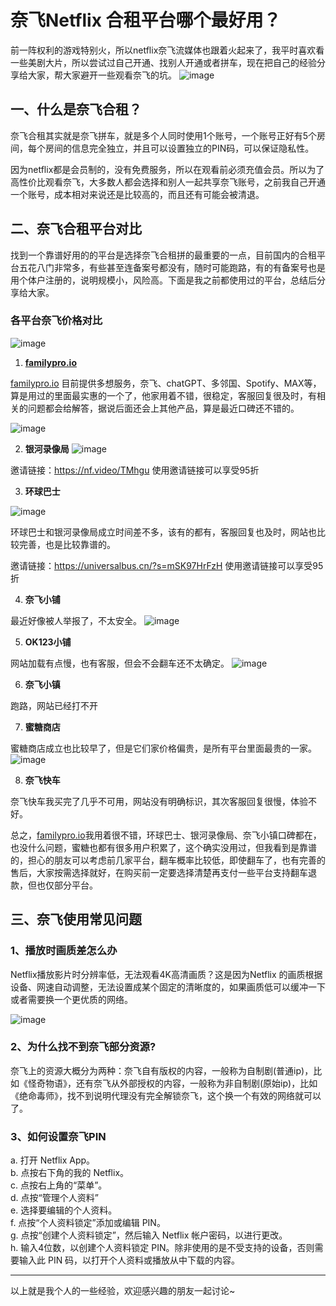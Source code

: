 # 奈飞Netflix 合租平台哪个最好用？

前一阵权利的游戏特别火，所以netflix奈飞流媒体也跟着火起来了，我平时喜欢看一些美剧大片，所以尝试过自己开通、找别人开通或者拼车，现在把自己的经验分享给大家，帮大家避开一些观看奈飞的坑。
![image](https://github.com/user-attachments/assets/e7b507bd-d2b6-49f1-bfda-0fe193010621)


## 一、什么是奈飞合租？

奈飞合租其实就是奈飞拼车，就是多个人同时使用1个账号，一个账号正好有5个房间，每个房间的信息完全独立，并且可以设置独立的PIN码，可以保证隐私性。

因为netflix都是会员制的，没有免费服务，所以在观看前必须充值会员。所以为了高性价比观看奈飞，大多数人都会选择和别人一起共享奈飞账号，之前我自己开通一个账号，成本相对来说还是比较高的，而且还有可能会被清退。

## 二、奈飞合租平台对比

找到一个靠谱好用的的平台是选择奈飞合租拼的最重要的一点，目前国内的合租平台五花八门非常多，有些甚至连备案号都没有，随时可能跑路，有的有备案号也是用个体户注册的，说明规模小，风险高。下面是我之前都使用过的平台，总结后分享给大家。

### 各平台奈飞价格对比
![image](https://github.com/user-attachments/assets/ee0cd68a-44c2-4098-b596-a963068ef7e5)


1. **[familypro.io](https://familypro.io?invite=IW062920)**

[familypro.io](https://familypro.io?invite=IW062920)
目前提供多想服务，奈飞、chatGPT、多邻国、Spotify、MAX等，算是用过的里面最实惠的一个了，他家用着不错，很稳定，客服回复很及时，有相关的问题都会给解答，据说后面还会上其他产品，算是最近口碑还不错的。

![image](https://github.com/user-attachments/assets/810cb75c-3338-4536-8b9d-9efdd73d9ae4)

2. **银河录像局**
![image](https://github.com/user-attachments/assets/15916cff-d60e-4bb8-a781-ec7a76d58ce4)

邀请链接：https://nf.video/TMhgu 使用邀请链接可以享受95折

3. **环球巴士**

![image](https://github.com/user-attachments/assets/19e1e39a-16ec-45a4-8fab-6bc73d97ef90)

环球巴士和银河录像局成立时间差不多，该有的都有，客服回复也及时，网站也比较完善，也是比较靠谱的。

邀请链接：https://universalbus.cn/?s=mSK97HrFzH  使用邀请链接可以享受95折

4. **奈飞小铺**

最近好像被人举报了，不太安全。
![image](https://github.com/user-attachments/assets/9cb8c910-cdf1-4c12-8e1e-8993c61ff2be)


5. **OK123小铺**

网站加载有点慢，也有客服，但会不会翻车还不太确定。
![image](https://github.com/user-attachments/assets/a910ce79-d7dd-4432-9158-e8ebe7f29a15)


6. **奈飞小镇**

跑路，网站已经打不开


7. **蜜糖商店**

蜜糖商店成立也比较早了，但是它们家价格偏贵，是所有平台里面最贵的一家。
![image](https://github.com/user-attachments/assets/62fe5c6f-a7b0-48e8-8f75-4e600f7c19f5)


8. **奈飞快车**

奈飞快车我买完了几乎不可用，网站没有明确标识，其次客服回复很慢，体验不好。

总之，[familypro.io](https://familypro.io?invite=IW062920)我用着很不错，环球巴士、银河录像局、奈飞小镇口碑都在，也没什么问题，蜜糖也都有很多用户积累了，这个确实没用过，但我看到是靠谱的，担心的朋友可以考虑前几家平台，翻车概率比较低，即使翻车了，也有完善的售后，大家按需选择就好，在购买前一定要选择清楚再支付一些平台支持翻车退款，但也仅部分平台。

## 三、奈飞使用常见问题

### 1、播放时画质差怎么办

Netflix播放影片时分辨率低，无法观看4K高清画质？这是因为Netflix 的画质根据设备、网速自动调整，无法设置成某个固定的清晰度的，如果画质低可以缓冲一下或者需要换一个更优质的网络。

![image](https://github.com/user-attachments/assets/723f8a7a-abdd-434d-a045-7483f3499993)


### 2、为什么找不到奈飞部分资源?

奈飞上的资源大概分为两种：奈飞自有版权的内容，一般称为自制剧(普通ip)，比如《怪奇物语》，还有奈飞从外部授权的内容，一般称为非自制剧(原始ip)，比如《绝命毒师》，找不到说明代理没有完全解锁奈飞，这个换一个有效的网络就可以了。

### 3、如何设置奈飞PIN

a. 打开 Netflix App。  
b. 点按右下角的我的 Netflix。  
c. 点按右上角的“菜单”。  
d. 点按“管理个人资料”  
e. 选择要编辑的个人资料。  
f. 点按“个人资料锁定”添加或编辑 PIN。  
g. 点按“创建个人资料锁定”，然后输入 Netflix 帐户密码，以进行更改。  
h. 输入4位数，以创建个人资料锁定 PIN。除非使用的是不受支持的设备，否则需要输入此 PIN 码，以打开个人资料或播放从中下载的内容。

---

以上就是我个人的一些经验，欢迎感兴趣的朋友一起讨论~
